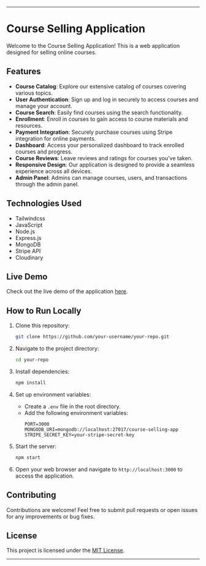 
---

# Course Selling Application

Welcome to the Course Selling Application! This is a web application designed for selling online courses.

## Features

- **Course Catalog**: Explore our extensive catalog of courses covering various topics.
- **User Authentication**: Sign up and log in securely to access courses and manage your account.
- **Course Search**: Easily find courses using the search functionality.
- **Enrollment**: Enroll in courses to gain access to course materials and resources.
- **Payment Integration**: Securely purchase courses using Stripe integration for online payments.
- **Dashboard**: Access your personalized dashboard to track enrolled courses and progress.
- **Course Reviews**: Leave reviews and ratings for courses you've taken.
- **Responsive Design**: Our application is designed to provide a seamless experience across all devices.
- **Admin Panel**: Admins can manage courses, users, and transactions through the admin panel.

## Technologies Used

- Tailwindcss 
- JavaScript
- Node.js
- Express.js
- MongoDB
- Stripe API
- Cloudinary

## Live Demo

Check out the live demo of the application [here](#).

## How to Run Locally

1. Clone this repository:
   ```bash
   git clone https://github.com/your-username/your-repo.git
   ```

2. Navigate to the project directory:
   ```bash
   cd your-repo
   ```

3. Install dependencies:
   ```bash
   npm install
   ```

4. Set up environment variables:
   - Create a `.env` file in the root directory.
   - Add the following environment variables:
     ```
     PORT=3000
     MONGODB_URI=mongodb://localhost:27017/course-selling-app
     STRIPE_SECRET_KEY=your-stripe-secret-key
     ```

5. Start the server:
   ```bash
   npm start
   ```

6. Open your web browser and navigate to `http://localhost:3000` to access the application.

## Contributing

Contributions are welcome! Feel free to submit pull requests or open issues for any improvements or bug fixes.

## License

This project is licensed under the [MIT License](LICENSE).

---
